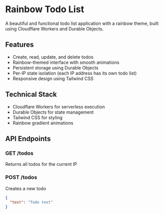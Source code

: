 # Rainbow Todo List

A beautiful and functional todo list application with a rainbow theme, built using Cloudflare Workers and Durable Objects.

## Features

- Create, read, update, and delete todos
- Rainbow-themed interface with smooth animations
- Persistent storage using Durable Objects
- Per-IP state isolation (each IP address has its own todo list)
- Responsive design using Tailwind CSS

## Technical Stack

- Cloudflare Workers for serverless execution
- Durable Objects for state management
- Tailwind CSS for styling
- Rainbow gradient animations

## API Endpoints

### GET /todos
Returns all todos for the current IP

### POST /todos
Creates a new todo
```json
{
  "text": "Todo text"
}